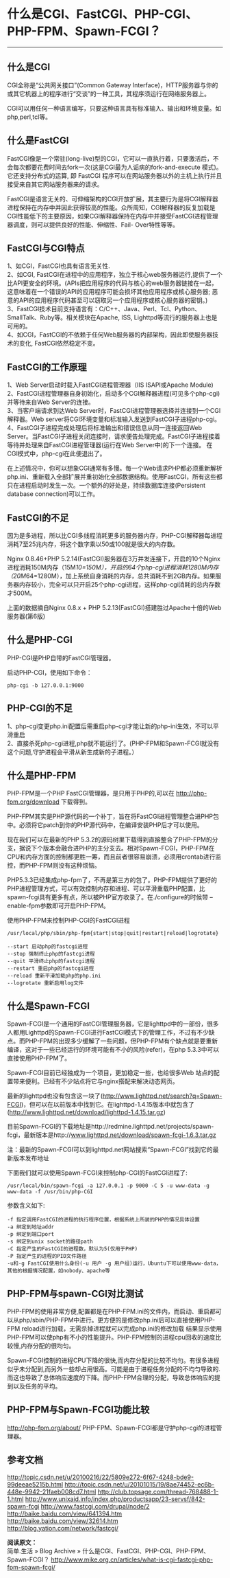 
# 什么是CGI、FastCGI、PHP-CGI、PHP-FPM、Spawn-FCGI？

---

## 什么是CGI
CGI全称是“公共网关接口”(Common Gateway Interface)，HTTP服务器与你的或其它机器上的程序进行“交谈”的一种工具，其程序须运行在网络服务器上。

CGI可以用任何一种语言编写，只要这种语言具有标准输入、输出和环境变量。如php,perl,tcl等。

## 什么是FastCGI
FastCGI像是一个常驻(long-live)型的CGI，它可以一直执行着，只要激活后，不会每次都要花费时间去fork一次(这是CGI最为人诟病的fork-and-execute 模式)。它还支持分布式的运算, 即 FastCGI 程序可以在网站服务器以外的主机上执行并且接受来自其它网站服务器来的请求。

FastCGI是语言无关的、可伸缩架构的CGI开放扩展，其主要行为是将CGI解释器进程保持在内存中并因此获得较高的性能。众所周知，CGI解释器的反复加载是CGI性能低下的主要原因，如果CGI解释器保持在内存中并接受FastCGI进程管理器调度，则可以提供良好的性能、伸缩性、Fail- Over特性等等。

## FastCGI与CGI特点
1、如CGI，FastCGI也具有语言无关性.
<br/>
2、如CGI, FastCGI在进程中的应用程序，独立于核心web服务器运行,提供了一个比API更安全的环境。(APIs把应用程序的代码与核心的web服务器链接在一起，这意味着在一个错误的API的应用程序可能会损坏其他应用程序或核心服务器; 恶意的API的应用程序代码甚至可以窃取另一个应用程序或核心服务器的密钥。)
<br/>
3、FastCGI技术目前支持语言有：C/C++、Java、Perl、Tcl、Python、SmallTalk、Ruby等。相关模块在Apache, ISS, Lighttpd等流行的服务器上也是可用的。
<br/>
4、如CGI，FastCGI的不依赖于任何Web服务器的内部架构，因此即使服务器技术的变化, FastCGI依然稳定不变。

## FastCGI的工作原理
1、Web Server启动时载入FastCGI进程管理器（IIS ISAPI或Apache Module)
<br/>
2、FastCGI进程管理器自身初始化，启动多个CGI解释器进程(可见多个php-cgi)并等待来自Web Server的连接。
<br/>
3、当客户端请求到达Web Server时，FastCGI进程管理器选择并连接到一个CGI解释器。Web server将CGI环境变量和标准输入发送到FastCGI子进程php-cgi。
<br/>
4、FastCGI子进程完成处理后将标准输出和错误信息从同一连接返回Web Server。当FastCGI子进程关闭连接时，请求便告处理完成。FastCGI子进程接着等待并处理来自FastCGI进程管理器(运行在Web Server中)的下一个连接。 在CGI模式中，php-cgi在此便退出了。

在上述情况中，你可以想象CGI通常有多慢。每一个Web请求PHP都必须重新解析php.ini、重新载入全部扩展并重初始化全部数据结构。使用FastCGI，所有这些都只在进程启动时发生一次。一个额外的好处是，持续数据库连接(Persistent database connection)可以工作。

## FastCGI的不足
因为是多进程，所以比CGI多线程消耗更多的服务器内存，PHP-CGI解释器每进程消耗7至25兆内存，将这个数字乘以50或100就是很大的内存数。

Nginx 0.8.46+PHP 5.2.14(FastCGI)服务器在3万并发连接下，开启的10个Nginx进程消耗150M内存（15M*10=150M），开启的64个php-cgi进程消耗1280M内存（20M*64=1280M），加上系统自身消耗的内存，总共消耗不到2GB内存。如果服务器内存较小，完全可以只开启25个php-cgi进程，这样php-cgi消耗的总内存数才500M。

上面的数据摘自Nginx 0.8.x + PHP 5.2.13(FastCGI)搭建胜过Apache十倍的Web服务器(第6版)

## 什么是PHP-CGI
PHP-CGI是PHP自带的FastCGI管理器。

启动PHP-CGI，使用如下命令：
```
php-cgi -b 127.0.0.1:9000
```

## PHP-CGI的不足
1、php-cgi变更php.ini配置后需重启php-cgi才能让新的php-ini生效，不可以平滑重启
<br/>
2、直接杀死php-cgi进程,php就不能运行了。(PHP-FPM和Spawn-FCGI就没有这个问题,守护进程会平滑从新生成新的子进程。）

## 什么是PHP-FPM
PHP-FPM是一个PHP FastCGI管理器，是只用于PHP的,可以在 http://php-fpm.org/download 下载得到。

PHP-FPM其实是PHP源代码的一个补丁，旨在将FastCGI进程管理整合进PHP包中。必须将它patch到你的PHP源代码中，在编译安装PHP后才可以使用。

现在我们可以在最新的PHP 5.3.2的源码树里下载得到直接整合了PHP-FPM的分支，据说下个版本会融合进PHP的主分支去。相对Spawn-FCGI，PHP-FPM在CPU和内存方面的控制都更胜一筹，而且前者很容易崩溃，必须用crontab进行监控，而PHP-FPM则没有这种烦恼。

PHP5.3.3已经集成php-fpm了，不再是第三方的包了。PHP-FPM提供了更好的PHP进程管理方式，可以有效控制内存和进程、可以平滑重载PHP配置，比spawn-fcgi具有更多有点，所以被PHP官方收录了。在./configure的时候带 –enable-fpm参数即可开启PHP-FPM。

使用PHP-FPM来控制PHP-CGI的FastCGI进程
```
/usr/local/php/sbin/php-fpm{start|stop|quit|restart|reload|logrotate}
```

```
--start 启动php的fastcgi进程
--stop 强制终止php的fastcgi进程
--quit 平滑终止php的fastcgi进程
--restart 重启php的fastcgi进程
--reload 重新平滑加载php的php.ini
--logrotate 重新启用log文件 
```

## 什么是Spawn-FCGI
Spawn-FCGI是一个通用的FastCGI管理服务器，它是lighttpd中的一部份，很多人都用Lighttpd的Spawn-FCGI进行FastCGI模式下的管理工作，不过有不少缺点。而PHP-FPM的出现多少缓解了一些问题，但PHP-FPM有个缺点就是要重新编译，这对于一些已经运行的环境可能有不小的风险(refer)，在php 5.3.3中可以直接使用PHP-FPM了。

Spawn-FCGI目前已经独成为一个项目，更加稳定一些，也给很多Web 站点的配置带来便利。已经有不少站点将它与nginx搭配来解决动态网页。

最新的lighttpd也没有包含这一块了(http://www.lighttpd.net/search?q=Spawn-FCGI)，但可以在以前版本中找到它。在lighttpd-1.4.15版本中就包含了(http://www.lighttpd.net/download/lighttpd-1.4.15.tar.gz)

目前Spawn-FCGI的下载地址是http://redmine.lighttpd.net/projects/spawn-fcgi，最新版本是http://www.lighttpd.net/download/spawn-fcgi-1.6.3.tar.gz

注：最新的Spawn-FCGI可以到lighttpd.net网站搜索“Spawn-FCGI”找到它的最新版本发布地址

下面我们就可以使用Spawn-FCGI来控制php-CGI的FastCGI进程了:
```
/usr/local/bin/spawn-fcgi -a 127.0.0.1 -p 9000 -C 5 -u www-data -g www-data -f /usr/bin/php-CGI
```

参数含义如下:
```
-f 指定调用FastCGI的进程的执行程序位置，根据系统上所装的PHP的情况具体设置
-a 绑定到地址addr
-p 绑定到端口port
-s 绑定到unix socket的路径path
-C 指定产生的FastCGI的进程数，默认为5(仅用于PHP)
-P 指定产生的进程的PID文件路径
-u和-g FastCGI使用什么身份(-u 用户 -g 用户组)运行，Ubuntu下可以使用www-data，其他的根据情况配置，如nobody、apache等
```

## PHP-FPM与spawn-CGI对比测试
PHP-FPM的使用非常方便,配置都是在PHP-FPM.ini的文件内，而启动、重启都可以从php/sbin/PHP-FPM中进行。更方便的是修改php.ini后可以直接使用PHP-FPM reload进行加载，无需杀掉进程就可以完成php.ini的修改加载
结果显示使用PHP-FPM可以使php有不小的性能提升。PHP-FPM控制的进程cpu回收的速度比较慢,内存分配的很均匀。

Spawn-FCGI控制的进程CPU下降的很快,而内存分配的比较不均匀。有很多进程似乎未分配到,而另外一些却占用很高。可能是由于进程任务分配的不均匀导致的.而这也导致了总体响应速度的下降。而PHP-FPM合理的分配，导致总体响应的提到以及任务的平均。

## PHP-FPM与Spawn-FCGI功能比较
http://php-fpm.org/about/
PHP-FPM、Spawn-FCGI都是守护php-cgi的进程管理器。
　　
## 参考文档
http://topic.csdn.net/u/20100216/22/5809e272-6f67-4248-bde9-99deeae5215b.html
http://topic.csdn.net/u/20101015/19/8ae74452-ec6b-448e-9942-21faeb008cd7.html
http://club.topsage.com/thread-768488-1-1.html
http://www.unixaid.info/index.php/productsapp/23-servsf/842-spawn-fcgi
http://www.fastcgi.com/drupal/node/2
http://baike.baidu.com/view/641394.htm
http://baike.baidu.com/view/32614.htm
http://blog.yation.com/network/fastcgi/


**阅读原文：**
<br/>
简单.生活 » Blog Archive » 什么是CGI、FastCGI、PHP-CGI、PHP-FPM、Spawn-FCGI？
http://www.mike.org.cn/articles/what-is-cgi-fastcgi-php-fpm-spawn-fcgi/
